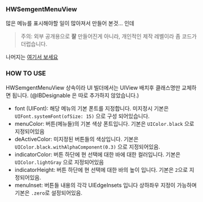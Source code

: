 ### HWSemgentMenuView


많은 메뉴를 표시해야할 일이 많아져서 만들어 본것... 인데
> 주의: 외부 공개용으로 **잘** 만들어진게 아니라, 개인적인 제작 레벨이라 좀 코드가 더럽습니다.

나머지는  [여기서 보세요](https://me.innori.com/2685) 

### HOW TO USE

HWSemgentMenuView 상속이라 UI 빌더에서는 UIView 배치후 클래스명만 교체하면 됩니다. (@IBDesignable 은 따로 추가하지 않았습니다.)

- font (UIFont): 해당 메뉴의 기본 폰트를 지정합니다. 미지정시 기본은  `UIFont.systemFont(ofSize: 15)` 으로 구성 되어있습니다.
- menuColor: 버튼(메뉴들)의 기본 색상 폰트입니다. 기본은 `UIColor.black` 으로 지정되어있음
- deActiveColor: 미지정된 버튼들의 색상입니다. 기본은 `UIColor.black.withAlphaComponent(0.3)` 으로 지정되어있음.
- indicatorColor: 버튼 하단에 현 선택에 대한 바에 대한 컬러입니다. 기본은 `UIColor.lightGray` 으로 지정되어있음
- indicatorHeight: 버튼 하단에 현 선택에 대한 바의 높이 입니다. 기본은 `2`으로 지정되어있음.
- menuInset: 버튼들 내용의 각각 UIEdgeInsets 입니다 상하좌우 지정이 가능하며 기본은 `.zero`로 설정되어있음.

 
